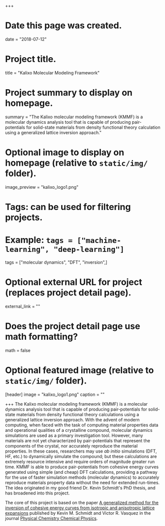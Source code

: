 +++
# Date this page was created.
date = "2018-07-12"

# Project title.
title = "Kalixo Molecular Modeling Framework"

# Project summary to display on homepage.
summary = "The Kalixo molecular modeling framework (KMMF) is a molecular dynamics analysis tool that is capable of producing pair-potentials for solid-state materials from density functional theory calculation using a generalized lattice inversion approach."

# Optional image to display on homepage (relative to `static/img/` folder).
image_preview = "kalixo_logo1.png"

# Tags: can be used for filtering projects.
# Example: `tags = ["machine-learning", "deep-learning"]`
tags = ["molecular dynamics", "DFT", "inversion",]

# Optional external URL for project (replaces project detail page).
external_link = ""

# Does the project detail page use math formatting?
math = false

# Optional featured image (relative to `static/img/` folder).
[header]
image = "kalixo_logo1.png"
caption = ""

+++
The Kalixo molecular modeling framework (KMMF) is a molecular dynamics analysis tool that is capable of producing pair-potentials for solid-state materials from density functional theory calculations using a generalized lattice inversion approach. With the advent of modern computing, when faced with the task of computing material properties data and operational qualities of a crystalline compound, molecular dynamics simulations are used as a primary investigation tool. However, many materials are not yet characterized by pair-potentials that represent the components of the crystal, nor accurately reproduce the material properties. In these cases, researchers may use *ab initio* simulations (DFT, HF, etc.) to dynamically simulate the compound; but these calculations are extremely resource intensive and require orders of magnitude greater run time. KMMF is able to produce pair-potentials from cohesive energy curves generated using simple (and cheap) DFT calculations, providing a pathway for the use of faster simulation methods (molecular dynamics) to accurately reproduce materials property data without the need for extended run-times. The idea originated in my good friend Dr. Kevin Schmidt's PhD thesis, and has broadened into this project. 

The core of this project is based on the paper [A generalized method for the inversion of cohesive energy curves from isotropic and anisotropic lattice expansions](http://doi.org/10.1039/C5CP03792A) published by Kevin M. Schmidt and Victor R. Vasquez in the journal [Physical Chemistry Chemical Physics](http://pubs.rsc.org/en/journals/journalissues/cp).

<!-- This project is in collaboration with [Charles Coronella](http://www.unr.edu/homepage/coronell/) from [University of Nevada, Reno](http://www.unr.edu/). -->
